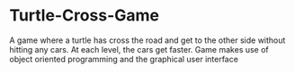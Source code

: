 # Turtle-Cross-Game
A game where a turtle has cross the road and get to the other side without hitting any cars. At each level, the cars get faster. Game makes use of object oriented programming and the graphical user interface
